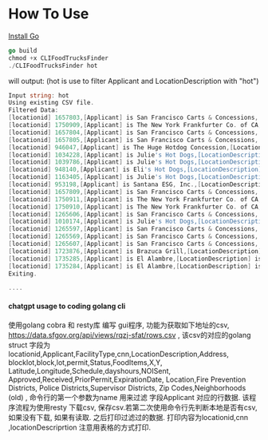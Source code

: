 # How To Use

[Install Go](https://go.dev/dl/)

```go
go build
chmod +x CLIFoodTrucksFinder
./CLIFoodTrucksFinder hot
```
will output: (hot is use to filter Applicant and LocationDescription with "hot")
```go
Input string: hot
Using existing CSV file.
Filtered Data:
[locationid] 1657803,[Applicant] is San Francisco Carts & Concessions, Inc. DBA Stanley's Steamers Hot Dogs,[LocationDescription] is GEARY ST: GRANT AVE to STOCKTON ST (100 - 199)
[locationid] 1750909,[Applicant] is The New York Frankfurter Co. of CA, Inc. DBA: Annie's Hot Dogs,[LocationDescription] is STOCKTON ST: 04TH ST \ ELLIS ST \ MARKET ST intersection
[locationid] 1657804,[Applicant] is San Francisco Carts & Concessions, Inc. DBA Stanley's Steamers Hot Dogs,[LocationDescription] is GEARY ST: STOCKTON ST to POWELL ST (200 - 299)
[locationid] 1657805,[Applicant] is San Francisco Carts & Concessions, Inc. DBA Stanley's Steamers Hot Dogs,[LocationDescription] is POST ST: STOCKTON ST to POWELL ST (300 - 399)
[locationid] 946047,[Applicant] is The Huge Hotdog Concession,[LocationDescription] is POLK ST: BUSH ST to AUSTIN ST \ FRANK NORRIS ST (1300 - 1329)
[locationid] 1034228,[Applicant] is Julie's Hot Dogs,[LocationDescription] is MISSION ST: 14TH ST to 15TH ST (1800 - 1899)
[locationid] 1039786,[Applicant] is Julie's Hot Dogs,[LocationDescription] is MISSION ST: 17TH ST to CLARION ALY (2100 - 2131)
[locationid] 948140,[Applicant] is Eli's Hot Dogs,[LocationDescription] is JERROLD AVE: BARNEVELD AVE to JERROLD AVE (2351 - 2369)
[locationid] 1163405,[Applicant] is Julie's Hot Dogs,[LocationDescription] is MISSION ST: 19TH ST to 20TH ST (2300 - 2399)
[locationid] 953198,[Applicant] is Santana ESG, Inc.,[LocationDescription] is SHOTWELL ST: 16TH ST to 17TH ST (200 - 299)
[locationid] 1657809,[Applicant] is San Francisco Carts & Concessions, Inc. DBA Stanley's Steamers Hot Dogs,[LocationDescription] is GEARY ST: STOCKTON ST to POWELL ST (200 - 299)
[locationid] 1750911,[Applicant] is The New York Frankfurter Co. of CA, Inc. DBA: Annie's Hot Dogs,[LocationDescription] is STOCKTON ST: OFARRELL ST to GEARY ST (100 - 199)
[locationid] 1750910,[Applicant] is The New York Frankfurter Co. of CA, Inc. DBA: Annie's Hot Dogs,[LocationDescription] is MARKET ST: 04TH ST \ ELLIS ST \ STOCKTON ST to POWELL ST (800 - 890) -- NORTH --
[locationid] 1265606,[Applicant] is San Francisco Carts & Concessions, Inc. DBA Stanley's Steamers Hot Dogs,[LocationDescription] is POST ST: STOCKTON ST to POWELL ST (300 - 399)
[locationid] 1010174,[Applicant] is Julie's Hot Dogs,[LocationDescription] is MISSION ST: 19TH ST to 20TH ST (2300 - 2399)
[locationid] 1265597,[Applicant] is San Francisco Carts & Concessions, Inc. DBA Stanley's Steamers Hot Dogs,[LocationDescription] is POST ST: STOCKTON ST to POWELL ST (300 - 399)
[locationid] 1265569,[Applicant] is San Francisco Carts & Concessions, Inc. DBA Stanley's Steamers Hot Dogs,[LocationDescription] is POWELL ST: GEARY ST to POST ST (300 - 399)
[locationid] 1265607,[Applicant] is San Francisco Carts & Concessions, Inc. DBA Stanley's Steamers Hot Dogs,[LocationDescription] is GEARY ST: STOCKTON ST to POWELL ST (200 - 299)
[locationid] 1723876,[Applicant] is Brazuca Grill,[LocationDescription] is SHOTWELL ST: 15TH ST to 16TH ST (100 - 199)
[locationid] 1735285,[Applicant] is El Alambre,[LocationDescription] is 14TH ST: FOLSOM ST to SHOTWELL ST (100 - 150)
[locationid] 1735284,[Applicant] is El Alambre,[LocationDescription] is SHOTWELL ST: 14TH ST to 15TH ST (1 - 99)
Exiting.

....
```


#### chatgpt usage to coding golang cli

使用golang cobra 和 resty库 编写 gui程序, 
功能为获取如下地址的csv,
https://data.sfgov.org/api/views/rqzj-sfat/rows.csv , 
该csv的对应的golang struct 
字段为locationid,Applicant,FacilityType,cnn,LocationDescription,Address,
blocklot,block,lot,permit,Status,FoodItems,X,Y,
Latitude,Longitude,Schedule,dayshours,NOISent,
Approved,Received,PriorPermit,ExpirationDate,
Location,Fire Prevention Districts,
Police Districts,Supervisor Districts,
Zip Codes,Neighborhoods (old) , 
命令行的第一个参数为name 用来过滤 
字段Applicant 对应的行数据. 
该程序流程为使用resty 下载csv,
保存csv.若第二次使用命令行先判断本地是否有csv,如果没有下载,
如果有读取. 之后打印过滤过的数据.
打印内容为locationid,cnn ,locationDescriprtion 
注意用表格的方式打印.

